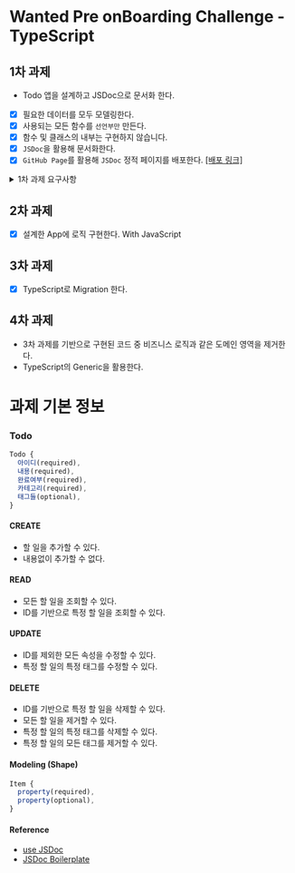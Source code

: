 Wanted Pre onBoarding Challenge - TypeScript
==============================================

## 1차 과제 
 - Todo 앱을 설계하고 JSDoc으로 문서화 한다.  
 
 - [X] 필요한 데이터를 모두 모델링한다.
 - [X] 사용되는 모든 함수를 `선언부만` 만든다.
 - [X] 함수 및 클래스의 내부는 구현하지 않습니다.
 - [X] `JSDoc`을 활용해 문서화한다.
 - [X] `GitHub Page`를 활용해 `JSDoc` 정적 페이지를 배포한다.
   [[배포 링크]](https://yeomgahui.github.io/wanted-pre-onboarding-challenge-fe-2/)
 
 <details>
  <summary> 1차 과제 요구사항</summary>
  
  ### 챌린지 과제 가이드

>요구 사항을 구현하지 않고 설계만합니다.

- Todo 앱을 JSDoc으로 문서화하는 챌린지 과제입니다.
- 모든 요구사항은 JSDoc을 기반으로 수행합니다.
- 제출할 저장소 명은 wanted-pre-onboarding-challenge-fe-2로 생성해 주세요. (Public 권한 필요)
- 완성한 과제의 저장소 링크를 모집 마감 후 설문 조사를 통해 제출해주세요. (개강 시 설문 조사 링크 전달 예정)
- 과제 수행 개수에 따라 기본적인 평가가 이루어지며, 커리큘럼 운영 과정에서 최소한의 수준을 파악하기 위한 용도입니다.
- 해당 과제에 대한 해설은 개강 후 진행될 예정입니다.
- README.md를 꼭 작성해 주세요. 본인에 대한 소개나 프로젝트 소개 등 자유롭게 작성해주시면 됩니다.
- JSDoc 환경 구성에 어색한 경우 [Boilerplate](https://github.com/pocojang/jsdoc-boilerplate)를 이용하셔도 됩니다

### 📝 Requirements

#### 필수 요구사항
>아래의 Todo 앱 요구사항을 참고하여

- 필요한 데이터를 모두 모델링한다.
- 사용되는 모든 함수를 `선언부만` 만든다.
- 함수 및 클래스의 내부는 구현하지 않습니다.
- `JSDoc`을 활용해 문서화한다.
- `GitHub Page`를 활용해 `JSDoc` 정적 페이지를 배포한다.
 </details>

## 2차 과제
 - [X] 설계한 App에 로직 구현한다. With JavaScript 

## 3차 과제
 - [X] TypeScript로 Migration 한다. 

## 4차 과제
- 3차 과제를 기반으로 구현된 코드 중 비즈니스 로직과 같은 도메인 영역을 제거한다.
- TypeScript의 Generic을 활용한다.  
  
  



# 과제 기본 정보

### Todo

```js
Todo {
  아이디(required),
  내용(required),
  완료여부(required),
  카테고리(required),
  태그들(optional),
}
```

#### CREATE

- 할 일을 추가할 수 있다.
- 내용없이 추가할 수 없다.

#### READ

- 모든 할 일을 조회할 수 있다.
- ID를 기반으로 특정 할 일을 조회할 수 있다.

#### UPDATE

- ID를 제외한 모든 속성을 수정할 수 있다.
- 특정 할 일의 특정 태그를 수정할 수 있다.

#### DELETE

- ID를 기반으로 특정 할 일을 삭제할 수 있다.
- 모든 할 일을 제거할 수 있다.
- 특정 할 일의 특정 태그를 삭제할 수 있다.
- 특정 할 일의 모든 태그를 제거할 수 있다.


#### Modeling (Shape)

```js
Item {
  property(required),
  property(optional),
}
```

#### Reference

- [use JSDoc](https://jsdoc.app)
- [JSDoc Boilerplate](https://github.com/pocojang/jsdoc-boilerplate)
